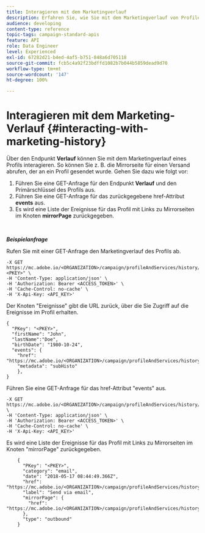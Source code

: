 ```yaml
---
title: Interagieren mit dem Marketingverlauf
description: Erfahren Sie, wie Sie mit dem Marketingverlauf von Profilen interagieren können.
audience: developing
content-type: reference
topic-tags: campaign-standard-apis
feature: API
role: Data Engineer
level: Experienced
exl-id: 67282d21-b4ed-4af5-b751-848a6d705118
source-git-commit: fcb5c4a92f23bdffd1082b7b044b5859dead9d70
workflow-type: tm+mt
source-wordcount: '147'
ht-degree: 100%

---
```


# Interagieren mit dem Marketing-Verlauf {#interacting-with-marketing-history}

Über den Endpunkt **Verlauf** können Sie mit dem Marketingverlauf eines Profils interagieren.
So können Sie z. B. die Mirrorseite für einen Versand abrufen, der an ein Profil gesendet wurde. Gehen Sie dazu wie folgt vor:

1. Führen Sie eine GET-Anfrage für den Endpunkt **Verlauf** und den Primärschlüssel des Profils aus.
1. Führen Sie eine GET-Anfrage für das zurückgegebene href-Attribut **events** aus.
1. Es wird eine Liste der Ereignisse für das Profil mit Links zu Mirrorseiten im Knoten **mirrorPage** zurückgegeben.

<br/>

***Beispielanfrage***

Rufen Sie mit einer GET-Anfrage den Marketingverlauf des Profils ab.

```
-X GET https://mc.adobe.io/<ORGANIZATION>/campaign/profileAndServices/history/"<PKEY>" \
-H 'Content-Type: application/json' \
-H 'Authorization: Bearer <ACCESS_TOKEN>' \
-H 'Cache-Control: no-cache' \
-H 'X-Api-Key: <API_KEY>'
```

Der Knoten &quot;Ereignisse&quot; gibt die URL zurück, über die Sie Zugriff auf die Ereignisse im Profil erhalten.

```
{
  "PKey": "<PKEY>",
  "firstName": "John",
  "lastName":"Doe",
  "birthDate": "1980-10-24",
  "events": {
    "href": "https://mc.adobe.io/<ORGANIZATION>/campaign/profileAndServices/history/<PKEY>/events/",
    "metadata": "subHisto"
    },
}
```

Führen Sie eine GET-Anfrage für das href-Attribut &quot;events&quot; aus.

```
-X GET https://mc.adobe.io/<ORGANIZATION>/campaign/profileAndServices/history/<PKEY>/events \
-H 'Content-Type: application/json' \
-H 'Authorization: Bearer <ACCESS_TOKEN>' \
-H 'Cache-Control: no-cache' \
-H 'X-Api-Key: <API_KEY>'
```

Es wird eine Liste der Ereignisse für das Profil mit Links zu Mirrorseiten im Knoten &quot;mirrorPage&quot; zurückgegeben.

```
    {
      "PKey": "<PKEY>",
      "category": "email",
      "date": "2018-05-17 08:44:49.366Z",
      "href": "https://mc.adobe.io/<ORGANIZATION>/campaign/profileAndServices/history/<PKEY>/events/<PKEY>",
      "label": "Send via email",
      "mirrorPage": {
        "href": "https://mc.adobe.io/<ORGANIZATION>/campaign/profileAndServices/history/<PKEY>/events/<PKEY>/mirrorPage/"
      },
      "type": "outbound"
    }
```
